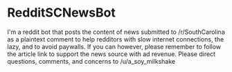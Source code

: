 # RedditSCNewsBot
I'm a reddit bot that posts the content of news submitted to /r/SouthCarolina as a plaintext comment to help redditors with slow internet connections, the lazy, and to avoid paywalls. If you can however, please remember to follow the article link to support the news source with ad revenue. Please direct questions, comments, and concerns to /u/a_soy_milkshake
